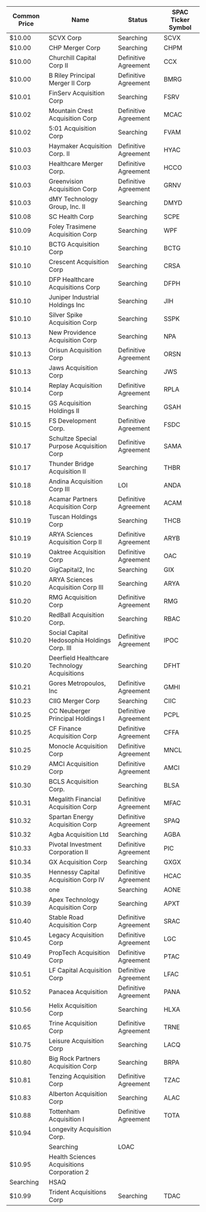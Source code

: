 Common Price  | Name                                         | Status               | SPAC Ticker Symbol
------------- | -------------------------------------------- | -------------------- | ------------------
$10.00        | SCVX Corp                                    | Searching            | SCVX              
$10.00        | CHP Merger Corp                              | Searching            | CHPM              
$10.00        | Churchill Capital Corp II                    | Definitive Agreement | CCX               
$10.00        | B Riley Principal Merger II Corp             | Definitive Agreement | BMRG              
$10.01        | FinServ Acquisition Corp                     | Searching            | FSRV              
$10.02        | Mountain Crest Acquisition Corp              | Definitive Agreement | MCAC              
$10.02        | 5:01 Acquisition Corp                        | Searching            | FVAM              
$10.03        | Haymaker Acquisition Corp. II                | Definitive Agreement | HYAC              
$10.03        | Healthcare Merger Corp.                      | Definitive Agreement | HCCO              
$10.03        | Greenvision Acquisition Corp                 | Definitive Agreement | GRNV              
$10.03        | dMY Technology Group, Inc. II                | Searching            | DMYD              
$10.08        | SC Health Corp                               | Searching            | SCPE              
$10.09        | Foley Trasimene Acquisition Corp             | Searching            | WPF               
$10.10        | BCTG Acquisition Corp                        | Searching            | BCTG              
$10.10        | Crescent Acquisition Corp                    | Searching            | CRSA              
$10.10        | DFP Healthcare Acquisitions Corp             | Searching            | DFPH              
$10.10        | Juniper Industrial Holdings Inc              | Searching            | JIH               
$10.10        | Silver Spike Acquisition Corp                | Searching            | SSPK              
$10.13        | New Providence Acquisition Corp              | Searching            | NPA               
$10.13        | Orisun Acquisition Corp                      | Definitive Agreement | ORSN              
$10.13        | Jaws Acquisition Corp                        | Searching            | JWS               
$10.14        | Replay Acquisition Corp                      | Definitive Agreement | RPLA              
$10.15        | GS Acquisition Holdings II                   | Searching            | GSAH              
$10.15        | FS Development Corp.                         | Definitive Agreement | FSDC              
$10.17        | Schultze Special Purpose Acquisition Corp    | Definitive Agreement | SAMA              
$10.17        | Thunder Bridge Acquisition II                | Searching            | THBR              
$10.18        | Andina Acquisition Corp III                  | LOI                  | ANDA              
$10.18        | Acamar Partners Acquisition Corp             | Definitive Agreement | ACAM              
$10.19        | Tuscan Holdings Corp                         | Searching            | THCB              
$10.19        | ARYA Sciences Acquisition Corp II            | Definitive Agreement | ARYB              
$10.19        | Oaktree Acquisition Corp                     | Definitive Agreement | OAC               
$10.20        | GigCapital2, Inc                             | Searching            | GIX               
$10.20        | ARYA Sciences Acquisition Corp III           | Searching            | ARYA              
$10.20        | RMG Acquisition Corp                         | Definitive Agreement | RMG               
$10.20        | RedBall Acquisition Corp.                    | Searching            | RBAC              
$10.20        | Social Capital Hedosophia Holdings Corp. III | Definitive Agreement | IPOC              
$10.20        | Deerfield Healthcare Technology Acquisitions | Searching            | DFHT              
$10.21        | Gores Metropoulos, Inc                       | Definitive Agreement | GMHI              
$10.23        | CIIG Merger Corp                             | Searching            | CIIC              
$10.25        | CC Neuberger Principal Holdings I            | Definitive Agreement | PCPL              
$10.25        | CF Finance Acquisition Corp                  | Definitive Agreement | CFFA              
$10.25        | Monocle Acquisition Corp                     | Definitive Agreement | MNCL              
$10.29        | AMCI Acquisition Corp                        | Definitive Agreement | AMCI              
$10.30        | BCLS Acquisition Corp.                       | Searching            | BLSA              
$10.31        | Megalith Financial Acquisition Corp          | Definitive Agreement | MFAC              
$10.32        | Spartan Energy Acquisition Corp              | Definitive Agreement | SPAQ              
$10.32        | Agba Acquisition Ltd                         | Searching            | AGBA              
$10.33        | Pivotal Investment Corporation II            | Definitive Agreement | PIC               
$10.34        | GX Acquisition Corp                          | Searching            | GXGX              
$10.35        | Hennessy Capital Acquisition Corp IV         | Definitive Agreement | HCAC              
$10.38        | one                                          | Searching            | AONE              
$10.39        | Apex Technology Acquisition Corp             | Searching            | APXT              
$10.40        | Stable Road Acquisition Corp                 | Definitive Agreement | SRAC              
$10.45        | Legacy Acquisition Corp                      | Definitive Agreement | LGC               
$10.49        | PropTech Acquisition Corp                    | Definitive Agreement | PTAC              
$10.51        | LF Capital Acquisition Corp                  | Definitive Agreement | LFAC              
$10.52        | Panacea Acquisition                          | Definitive Agreement | PANA              
$10.56        | Helix Acquisition Corp                       | Searching            | HLXA              
$10.65        | Trine Acquisition Corp                       | Definitive Agreement | TRNE              
$10.75        | Leisure Acquisition Corp                     | Searching            | LACQ              
$10.80        | Big Rock Partners Acquisition Corp           | Searching            | BRPA              
$10.81        | Tenzing Acquisition Corp                     | Definitive Agreement | TZAC              
$10.83        | Alberton Acquisition Corp                    | Searching            | ALAC              
$10.88        | Tottenham Acquisition I                      | Definitive Agreement | TOTA              
$10.94        | Longevity Acquisition Corp.
                 | Searching            | LOAC              
$10.95        | Health Sciences Acquisitions Corporation 2
  | Searching            | HSAQ              
$10.99        | Trident Acquisitions Corp                    | Searching            | TDAC              
